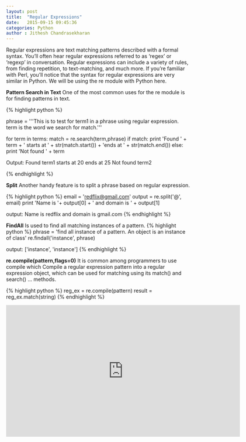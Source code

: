 ```yaml
---
layout: post
title:  "Regular Expressions"
date:   2015-09-15 09:45:36
categories: Python
author : Jithesh Chandrasekharan
---
```


Regular expressions are text matching patterns described with a formal syntax. You’ll often hear regular expressions referred to as ‘regex’ or ‘regexp’ in conversation. Regular expressions can include a variety of rules, from finding repetition, to text-matching, and much more. If you’re familiar with Perl, you’ll notice that the syntax for regular expressions are very similar in Python. We will be using the re module with Python here.

**Pattern Search in Text**
One of the most common uses for the re module is for finding patterns in text.

{% highlight python %}

phrase = '''This is to test for term1 in a 
phrase using regular expression.
term is the word we search for match.'''
 
for term in terms:
    match = re.search(term,phrase)
    if match:
        print 'Found ' + term + ' starts at ' + 
        str(match.start()) + 'ends at ' + str(match.end())
    else:
        print 'Not found ' + term
 
Output:
Found term1 starts at 20 ends at 25
Not found term2

{% endhighlight %}

**Split**
Another handy feature is to split a phrase based on regular expression.

{% highlight python %}
email = 'redflix@gmail.com'
output = re.split('@', email)
print 'Name is '+ output[0] + ' and domain is ' + output[1]
 
output:
Name is redflix and domain is gmail.com
{% endhighlight %}

**FindAll**
Is used to find all matching instances of a pattern.
{% highlight python %}
phrase = 'find all instance of a pattern. An object is an instance of class'
re.findall('instance', phrase)

output:
['instance', 'instance']
{% endhighlight %}

**re.compile(pattern,flags=0)**
It is common among programmers to use compile which Compile a regular expression pattern into a regular expression object, which can be used for matching using its match() and search() … methods.

{% highlight python %}
reg_ex = re.compile(pattern)
result = reg_ex.match(string)
{% endhighlight %}

<iframe width="640" height="360" src="https://www.youtube.com/embed/C-JauEnlSlM" frameborder="0" allowfullscreen></iframe>




